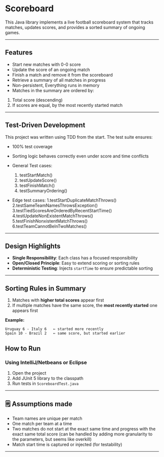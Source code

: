 # Scoreboard

This Java library implements a live football scoreboard system that tracks matches, updates scores, and provides a sorted summary of ongoing games.

---

## Features

-  Start new matches with 0-0 score
-  Update the score of an ongoing match
-  Finish a match and remove it from the scoreboard
-  Retrieve a summary of all matches in progress
-  Non-persistent, Everything runs in memory
-  Matches in the summary are ordered by:
  1. Total score (descending)
  2. If scores are equal, by the most recently started match

---
## Test-Driven Development

This project was written using TDD from the start. The test suite ensures:

- 100% test coverage
- Sorting logic behaves correctly even under score and time conflicts
- General Test cases:
  1. testStartMatch()
  2. testUpdateScore()
  3. testFinishMatch()
  4. testSummaryOrdering()
 
- Edge test cases:
  1.testStartDuplicateMatchThrows()
  2.testSameTeamNamesThrowsException()
  3.testTiedScoresAreOrderedByRecentStartTime()
  4.testUpdateNonExistentMatchThrows()
  5.testFinishNonxistentMatchThrows()
  6.testTeamCannotBeInTwoMatches()
     
---

## Design Highlights

- **Single Responsibility**: Each class has a focused responsibility
- **Open/Closed Principle**: Easy to extend scoring or sorting rules
- **Deterministic Testing**: Injects `startTime` to ensure predictable sorting
  
---

##  Sorting Rules in Summary

1. Matches with **higher total scores** appear first
2. If multiple matches have the same score, the **most recently started** one appears first

**Example:**

```
Uruguay 6 - Italy 6   ← started more recently
Spain 10 - Brazil 2   ← same score, but started earlier
```

## How to Run

### Using IntelliJ/Netbeans or Eclipse
1. Open the project
2. Add JUnit 5 library to the classpath
3. Run tests in `ScoreboardTest.java`

---

## 🗒️ Assumptions made

- Team names are unique per match
- One match per team at a time
- Two matches do not start at the exact same time and progress with the exact same total score (can be handled by adding more granularity to the parameters, but seems like overkill)
- Match start time is captured or injected (for testability)

---
